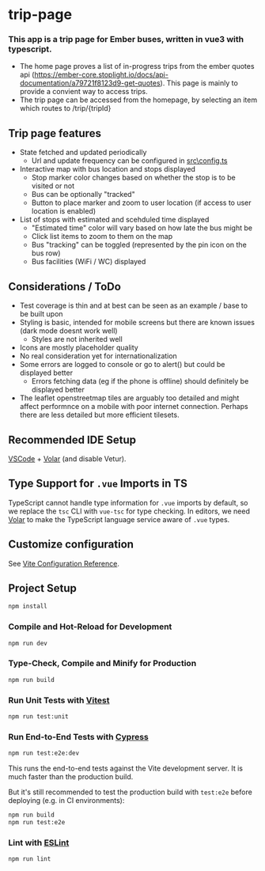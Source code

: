 # trip-page

### This app is a trip page for Ember buses, written in vue3 with typescript.

- The home page proves a list of in-progress trips from the ember quotes api (https://ember-core.stoplight.io/docs/api-documentation/a79721f8123d9-get-quotes). This page is mainly to provide a convient way to access trips.
- The trip page can be accessed from the homepage, by selecting an item which routes to /trip/{tripId}

## Trip page features

- State fetched and updated periodically
  - Url and update frequency can be configured in [src\config.ts](src\config.ts)
- Interactive map with bus location and stops displayed
  - Stop marker color changes based on whether the stop is to be visited or not
  - Bus can be optionally "tracked"
  - Button to place marker and zoom to user location (if access to user location is enabled)
- List of stops with estimated and scehduled time displayed
  - "Estimated time" color will vary based on how late the bus might be
  - Click list items to zoom to them on the map
  - Bus "tracking" can be toggled (represented by the pin icon on the bus row)
  - Bus facilities (WiFi / WC) displayed

## Considerations / ToDo

- Test coverage is thin and at best can be seen as an example / base to be built upon
- Styling is basic, intended for mobile screens but there are known issues (dark mode doesnt work well)
  - Styles are not inherited well
- Icons are mostly placeholder quality
- No real consideration yet for internationalization
- Some errors are logged to console or go to alert() but could be displayed better
  - Errors fetching data (eg if the phone is offline) should definitely be displayed better
- The leaflet openstreetmap tiles are arguably too detailed and might affect performnce on a mobile with poor internet connection. Perhaps there are less detailed but more efficient tilesets.

## Recommended IDE Setup

[VSCode](https://code.visualstudio.com/) + [Volar](https://marketplace.visualstudio.com/items?itemName=Vue.volar) (and disable Vetur).

## Type Support for `.vue` Imports in TS

TypeScript cannot handle type information for `.vue` imports by default, so we replace the `tsc` CLI with `vue-tsc` for type checking. In editors, we need [Volar](https://marketplace.visualstudio.com/items?itemName=Vue.volar) to make the TypeScript language service aware of `.vue` types.

## Customize configuration

See [Vite Configuration Reference](https://vitejs.dev/config/).

## Project Setup

```sh
npm install
```

### Compile and Hot-Reload for Development

```sh
npm run dev
```

### Type-Check, Compile and Minify for Production

```sh
npm run build
```

### Run Unit Tests with [Vitest](https://vitest.dev/)

```sh
npm run test:unit
```

### Run End-to-End Tests with [Cypress](https://www.cypress.io/)

```sh
npm run test:e2e:dev
```

This runs the end-to-end tests against the Vite development server.
It is much faster than the production build.

But it's still recommended to test the production build with `test:e2e` before deploying (e.g. in CI environments):

```sh
npm run build
npm run test:e2e
```

### Lint with [ESLint](https://eslint.org/)

```sh
npm run lint
```
